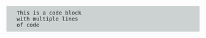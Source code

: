 <pre style="background-color: #ccd1d1; padding: 10px;">
  This is a code block
  with multiple lines
  of code
</pre>
